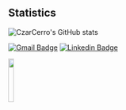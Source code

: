 



## Statistics
![CzarCerro's GitHub stats](https://github-readme-stats.vercel.app/api?username=CzarCerro&show_icons=true&theme=radical&count_private=true)

  
 [![Gmail Badge](https://img.shields.io/badge/-abramobligacion@gmail.com-c14438?style=flat-square&logo=Gmail&logoColor=white&link=mailto:abramobligacion@gmail.com)](mailto:abramobligacion@gmail.com)
 [![Linkedin Badge](https://img.shields.io/badge/-abramobligacion-blue?style=flat-square&logo=Linkedin&logoColor=white&link=https://www.linkedin.com/in/abramobligacion/)](https://www.linkedin.com/in/abramobligacion/)
  
<div align="left">
<img src="https://komarev.com/ghpvc/?username=czarcerro&style=flat-square&color=yellow" alt="" width="15%" height="15%"/>
<!-- <img src="https://visitor-badge.glitch.me/badge?page_id=czarcerro" width="15%" height="15%"> -->
</div>

